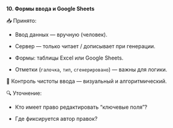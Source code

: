 **10. Формы ввода и Google Sheets**

📥 Принято:

- Ввод данных — вручную (человек).

- Сервер — только читает / дописывает при генерации.

- Формы: таблицы Excel или Google Sheets.

- Отметки (`галочка`, `тип`, `сгенерировано`) — важны для логики.

📌 Контроль чистоты ввода — визуальный и алгоритмический.

🔍 Уточнение:

- Кто имеет право редактировать “ключевые поля”?

- Где фиксируется автор правок?
